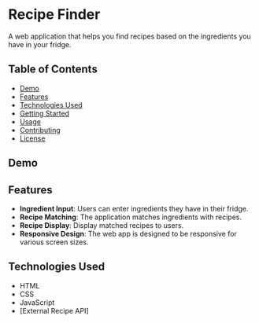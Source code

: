 # Recipe Finder

A web application that helps you find recipes based on the ingredients you have in your fridge.

## Table of Contents

- [Demo](#demo)
- [Features](#features)
- [Technologies Used](#technologies-used)
- [Getting Started](#getting-started)
- [Usage](#usage)
- [Contributing](#contributing)
- [License](#license)

## Demo



## Features

- **Ingredient Input**: Users can enter ingredients they have in their fridge.
- **Recipe Matching**: The application matches ingredients with recipes.
- **Recipe Display**: Display matched recipes to users.
- **Responsive Design**: The web app is designed to be responsive for various screen sizes.

## Technologies Used

- HTML
- CSS
- JavaScript
- [External Recipe API] 


